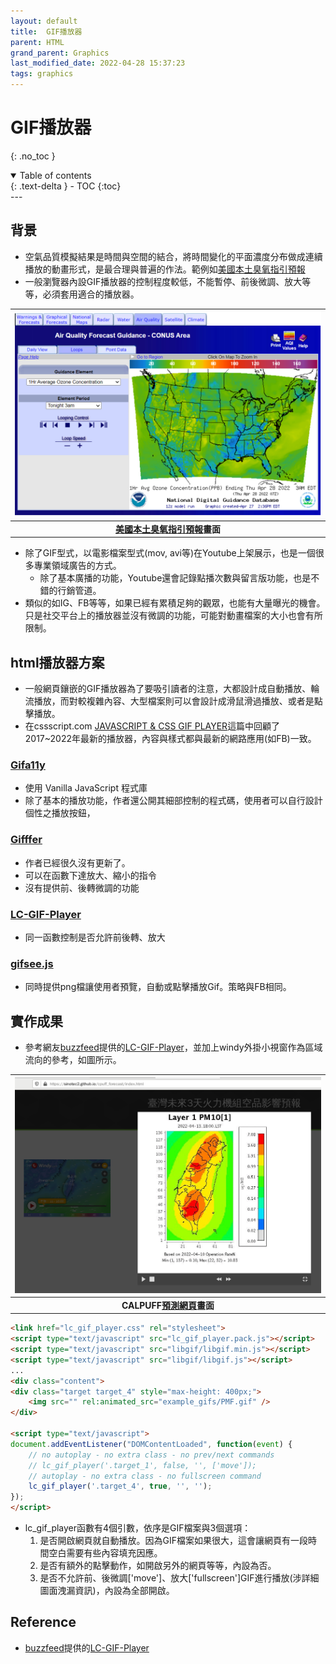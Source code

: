 ```yaml
---
layout: default
title:  GIF播放器
parent: HTML
grand_parent: Graphics
last_modified_date: 2022-04-28 15:37:23
tags: graphics 
---
```


# GIF播放器

{: .no_toc }

<details open markdown="block">
  <summary>
    Table of contents
  </summary>
  {: .text-delta }
- TOC
{:toc}
</details>
---

## 背景
- 空氣品質模擬結果是時間與空間的結合，將時間變化的平面濃度分布做成連續播放的動畫形式，是最合理與普遍的作法。範例如[美國本土臭氧指引預報](https://airquality.weather.gov/sectors/conusLoop.php#tabs)
- 一般瀏覽器內設GIF播放器的控制程度較低，不能暫停、前後微調、放大等等，必須套用適合的播放器。


| ![O3_CONUS.PNG](https://raw.githubusercontent.com/sinotec2/Focus-on-Air-Quality/main/assets/images/O3_CONUS.PNG)|
|:-:|
| <b>[美國本土臭氧指引預報](https://airquality.weather.gov/sectors/conusLoop.php#tabs)畫面</b>|

- 除了GIF型式，以電影檔案型式(mov, avi等)在Youtube上架展示，也是一個很多專業領域廣告的方式。
  - 除了基本廣播的功能，Youtube還會記錄點播次數與留言版功能，也是不錯的行銷管道。
- 類似的如IG、FB等等，如果已經有累積足夠的觀眾，也能有大量曝光的機會。只是社交平台上的播放器並沒有微調的功能，可能對動畫檔案的大小也會有所限制。

## html播放器方案
- 一般網頁鑲嵌的GIF播放器為了要吸引讀者的注意，大都設計成自動播放、輪流播放，而對較複雜內容、大型檔案則可以會設計成滑鼠滑過播放、或者是點擊播放。
- 在cssscript.com [JAVASCRIPT & CSS GIF PLAYER](https://www.cssscript.com/tag/gif-player/)這篇中回顧了2017~2022年最新的播放器，內容與樣式都與最新的網路應用(如FB)一致。

### [Gifa11y](https://github.com/search?q=Gifa11y)
- 使用 Vanilla JavaScript 程式庫
- 除了基本的播放功能，作者還公開其細部控制的程式碼，使用者可以自行設計個性之播放按鈕，
### [Gifffer](https://github.com/krasimir/gifffer/)
- 作者已經很久沒有更新了。
- 可以在函數下達放大、縮小的指令
- 沒有提供前、後轉微調的功能

### [LC-GIF-Player](https://github.com/LCweb-ita/LC-GIF-Player)
- 同一函數控制是否允許前後轉、放大

### [gifsee.js](https://github.com/klombomb/gifsee.js)
- 同時提供png檔讓使用者預覽，自動或點擊播放Gif。策略與FB相同。

## 實作成果
- 參考網友[buzzfeed](https://github.com/buzzfeed)提供的[LC-GIF-Player](https://github.com/LCweb-ita/LC-GIF-Player)，並加上windy外掛小視窗作為區域流向的參考，如圖所示。

| ![cpuff_forecast.png](https://raw.githubusercontent.com/sinotec2/Focus-on-Air-Quality/main/assets/images/cpuff_forecast.png)|
|:-:|
| <b>CALPUFF[預測網頁](https://sinotec2.github.io/cpuff_forecast/)畫面</b>|

```html
<link href="lc_gif_player.css" rel="stylesheet">
<script type="text/javascript" src="lc_gif_player.pack.js"></script>
<script type="text/javascript" src="libgif/libgif.min.js"></script>
<script type="text/javascript" src="libgif/libgif.js"></script>
...
<div class="content">
<div class="target target_4" style="max-height: 400px;">
    <img src="" rel:animated_src="example_gifs/PMF.gif" />
</div>

<script type="text/javascript">
document.addEventListener("DOMContentLoaded", function(event) {
    // no autoplay - no extra class - no prev/next commands
    // lc_gif_player('.target_1', false, '', ['move']);   
    // autoplay - no extra class - no fullscreen command
    lc_gif_player('.target_4', true, '', '');    
});
</script>
```
- lc_gif_player函數有4個引數，依序是GIF檔案與3個選項：
  1. 是否開啟網頁就自動播放。因為GIF檔案如果很大，這會讓網頁有一段時間空白需要有些內容填充因應。
  1. 是否有額外的點擊動作，如開啟另外的網頁等等，內設為否。
  1. 是否不允許前、後微調['move']、放大['fullscreen']GIF進行播放(涉詳細圖面洩漏資訊)，內設為全部開啟。

## Reference
- [buzzfeed](https://github.com/buzzfeed)提供的[LC-GIF-Player](https://github.com/LCweb-ita/LC-GIF-Player)